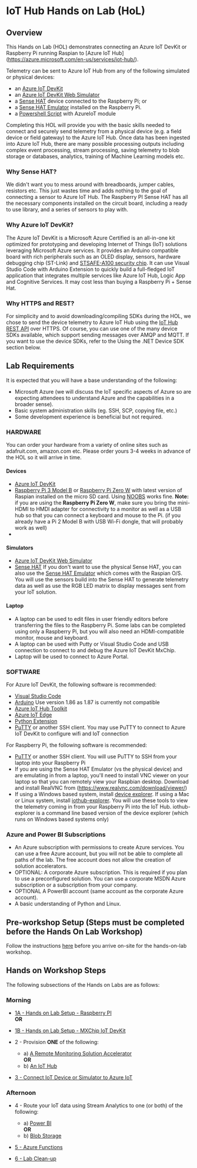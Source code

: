 # IoT Hub Hands on Lab (HoL)

## Overview

This Hands on Lab (HOL) demonstrates connecting an Azure IoT DevKit or Raspberry Pi running Raspian to [Azure IoT Hub] (https://azure.microsoft.com/en-us/services/iot-hub/).

Telemetry can be sent to Azure IoT Hub from any of the following simulated or physical devices:
- an [Azure IoT DevKit](https://microsoft.github.io/azure-iot-developer-kit/)
- an [Azure IoT DevKit Web Simulator](https://azure-samples.github.io/iot-devkit-web-simulator/)
- a [Sense HAT](https://www.raspberrypi.org/products/sense-hat/) device connected to the Raspberry Pi; or
- a [Sense HAT Emulator](https://www.raspberrypi.org/blog/sense-hat-emulator/) installed on the Raspberry Pi.
- a [Powershell Script](./Powershell) with AzureIoT module

Completing this HOL will provide you with the basic skills needed to connect and securely send telemetry from a physical device (e.g. a field device or field gateway) to the Azure IoT Hub.  Once data has been ingested into Azure IoT Hub, there are many possible processing outputs including complex event processing, stream processing, saving telemetry to blob storage or databases, analytics, training of Machine Learning models etc.

### Why Sense HAT?

We didn't want you to mess around with breadboards, jumper cables, resistors etc. This just wastes time and adds nothing to the goal of connecting a sensor to Azure IoT Hub. The Raspberry PI Sense HAT has all the necessary components installed on the circuit board, including a ready to use library, and a series of sensors to play with.

### Why Azure IoT DevKit?

The Azure IoT DevKit is a Microsoft Azure Certified is an all-in-one kit optimized for prototyping and developing Internet of Things (IoT) solutions leveraging Microsoft Azure services. It provides an Arduino compatible board with rich peripherals such as an OLED display, sensors, hardware debugging chip (ST-Link) and [STSAFE-A100 security chip](https://www.st.com/en/secure-mcus/stsafe-a100.html). It can use Visual Studio Code with Arduino Extension to quickly build a full-fledged IoT application that integrates multiple services like Azure IoT Hub, Logic App and Cognitive Services.  It may cost less than buying a Raspberry Pi + Sense Hat.

### Why HTTPS and REST?

For simplicity and to avoid downloading/compiling SDKs during the HOL, we chose to send the device telemetry to Azure IoT Hub using the [IoT Hub REST API](https://docs.microsoft.com/en-us/rest/api/iothub/) over HTTPS. Of course, you can use one of the many device SDKs available, which support sending messages over AMQP and MQTT. If you want to use the device SDKs, refer to the Using the .NET Device SDK section below.

## Lab Requirements

It is expected that you will have a base understanding of the following:
- Microsoft Azure (we will discuss the IoT specific aspects of Azure so are expecting attendees to understand Azure and the capabilities in a broader sense).
- Basic system administration skills (eg. SSH, SCP, copying file, etc.)
- Some development experience is beneficial but not required.

### HARDWARE 

You can order your hardware from a variety of online sites such as adafruit.com, amazon.com etc. Please order yours 3-4 weeks in advance of the HOL so it will arrive in time.

#### Devices

- [Azure IoT DevKit](https://microsoft.github.io/azure-iot-developer-kit/)
- [Raspberry Pi 3 Model B](https://www.raspberrypi.org/products/raspberry-pi-3-model-b/) or [Raspberry Pi Zero W](https://www.raspberrypi.org/products/raspberry-pi-zero-w/) with latest version of Raspian installed on the micro SD card. Using [NOOBS](https://www.raspberrypi.org/downloads/noobs/) works fine.  **Note:** if you are using the **Raspberry Pi Zero W**, make sure you bring the mini-HDMI to HMDI adapter for connectivity to a monitor as well as a USB hub so that you can connect a keyboard and mouse to the Pi. (if you already have a Pi 2 Model B with USB Wi-Fi dongle, that will probably work as well)
- 
#### Simulators

- [Azure IoT DevKit Web Simulator](https://azure-samples.github.io/iot-devkit-web-simulator/)
- [Sense HAT](https://www.raspberrypi.org/products/sense-hat/)
  If you don't want to use the physical Sense HAT, you can also use the [Sense HAT Emulator](https://www.raspberrypi.org/blog/sense-hat-emulator/) which comes with the Raspian O/S. You will use the sensors build into the Sense HAT to generate telemetry data as well as use the RGB LED matrix to display messages sent from your IoT solution. 

#### Laptop

- A laptop can be used to edit files in user friendly editors before transferring the files to the Raspberry Pi. Some labs can be completed using only a Raspberry Pi, but you will also need an HDMI-compatible monitor, mouse and keyboard.  
- A laptop can be used with Putty or Visual Studio Code and USB connection to connect to and debug the Azure IoT DevKit MxChip.
- Laptop will be used to connect to Azure Portal.

### SOFTWARE

For Azure IoT DevKit, the following software is recommended:
- [Visual Studio Code](https://code.visualstudio.com/)
- [Arduino](https://www.arduino.cc/en/Main/OldSoftwareReleases#previous) Use version 1.86 as 1.87 is currently not compatible
- [Azure IoT Hub Toolkit](https://marketplace.visualstudio.com/items?itemName=vsciot-vscode.azure-iot-toolkit)
- [Azure IoT Edge](https://marketplace.visualstudio.com/items?itemName=vsciot-vscode.azure-iot-edge)
- [Python Extension](https://marketplace.visualstudio.com/items?itemName=ms-python.python)
- [PuTTY](http://www.chiark.greenend.org.uk/~sgtatham/putty/latest.html) or another SSH client. You may use PuTTY to connect to Azure IoT DevKit to configure wifi and IoT connection

For Raspberry Pi, the following software is recommended:
- [PuTTY](http://www.chiark.greenend.org.uk/~sgtatham/putty/latest.html) or another SSH client. You will use PuTTY to SSH from your laptop into your Raspberry Pi
- If you are using the Sense HAT Emulator (vs the physical device) and are emulating in from a laptop, you'll need to install VNC viewer on your laptop so that you can remotely view your Raspbian desktop. Download and install RealVNC from (https://www.realvnc.com/download/viewer/)
- If using a Windows based system, install [device explorer](https://github.com/Azure/azure-iot-sdk-csharp/releases/download/2018-3-13/SetupDeviceExplorer.msi). If using a Mac or Linux system, install [iothub-explorer](https://github.com/azure/iothub-explorer). You will use these tools to view the telemetry coming in from your Raspberry Pi into the IoT Hub. iothub-explorer is a command line based version of the device explorer (which runs on Windows based systems only)


### Azure and Power BI Subscriptions 

- An Azure subscription with permissions to create Azure services.  You can use a free Azure account, but you will not be able to complete all paths of the lab.  The free account does not allow the creation of solution accelerators.  
- OPTIONAL: A corporate Azure subscription. This is required if you plan to use a preconfigured solution. You can use a corporate MSDN Azure subscription or a subscription from your company. 
- OPTIONAL A PowerBI account (same account as the corporate Azure account).
- A basic understanding of Python and Linux.

## Pre-workshop Setup (Steps must be completed before the Hands On Lab Workshop)

Follow the instructions [here](/HOL/IOTHubPiHackathon/Prep) before you arrive on-site for the hands-on-lab workshop. 

## Hands on Workshop Steps

The following subsections of the Hands on Labs are as follows: 

### Morning

 * [1A - Hands on Lab Setup - Raspberry PI](/HOL/IOTHubPiHackathon/1A) <BR>
    **OR**<br>
 * [1B - Hands on Lab Setup - MXChip IoT DevKit](/HOL/IOTHubPiHackathon/1B)

 * 2 - Provision **ONE** of the following:<br>
   * a) [A Remote Monitoring Solution Accelerator](/HOL/IOTHubPiHackathon/2) <BR>
   **OR**<br>
   * b) [An IoT Hub](/HOL/IOTHubPiHackathon/2b)<br>

 * [3 - Connect IoT Device or Simulator to Azure IoT](/HOL/IOTHubPiHackathon/3)

### Afternoon

 * 4 - Route your IoT data using Stream Analytics to one (or both) of the following:<br>
   * a) [Power BI](/HOL/IOTHubPiHackathon/StreamAnalytics)<BR>
   **OR**
   * b) [Blob Storage](/HOL/IOTHubPiHackathon/BlobStorage)

 * [5 - Azure Functions](/HOL/IOTHubPiHackathon/AzureFunction)
 
 * [6 - Lab Clean-up](/HOL/IOTHubPiHackathon/Cleanup)
